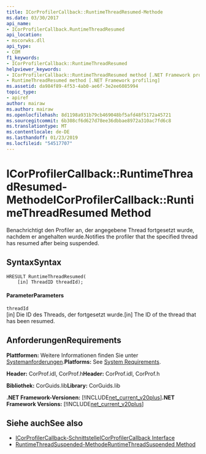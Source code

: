 ```yaml
---
title: ICorProfilerCallback::RuntimeThreadResumed-Methode
ms.date: 03/30/2017
api_name:
- ICorProfilerCallback.RuntimeThreadResumed
api_location:
- mscorwks.dll
api_type:
- COM
f1_keywords:
- ICorProfilerCallback::RuntimeThreadResumed
helpviewer_keywords:
- ICorProfilerCallback::RuntimeThreadResumed method [.NET Framework profiling]
- RuntimeThreadResumed method [.NET Framework profiling]
ms.assetid: da984f89-4f53-4ab0-ae6f-3e2ee6085994
topic_type:
- apiref
author: mairaw
ms.author: mairaw
ms.openlocfilehash: 8d1198a931b79cb469048bf5afd48f5172a45721
ms.sourcegitcommit: 6b308cf6d627d78ee36dbbae8972a310ac7fd6c8
ms.translationtype: MT
ms.contentlocale: de-DE
ms.lasthandoff: 01/23/2019
ms.locfileid: "54517707"
---
```

# <a name="icorprofilercallbackruntimethreadresumed-method"></a><span data-ttu-id="7f91b-102">ICorProfilerCallback::RuntimeThreadResumed-Methode</span><span class="sxs-lookup"><span data-stu-id="7f91b-102">ICorProfilerCallback::RuntimeThreadResumed Method</span></span>
<span data-ttu-id="7f91b-103">Benachrichtigt den Profiler an, der angegebene Thread fortgesetzt wurde, nachdem er angehalten wurde.</span><span class="sxs-lookup"><span data-stu-id="7f91b-103">Notifies the profiler that the specified thread has resumed after being suspended.</span></span>  
  
## <a name="syntax"></a><span data-ttu-id="7f91b-104">Syntax</span><span class="sxs-lookup"><span data-stu-id="7f91b-104">Syntax</span></span>  
  
```  
HRESULT RuntimeThreadResumed(  
    [in] ThreadID threadId);  
```  
  
#### <a name="parameters"></a><span data-ttu-id="7f91b-105">Parameter</span><span class="sxs-lookup"><span data-stu-id="7f91b-105">Parameters</span></span>  
 `threadId`  
 <span data-ttu-id="7f91b-106">[in] Die ID des Threads, der fortgesetzt wurde.</span><span class="sxs-lookup"><span data-stu-id="7f91b-106">[in] The ID of the thread that has been resumed.</span></span>  
  
## <a name="requirements"></a><span data-ttu-id="7f91b-107">Anforderungen</span><span class="sxs-lookup"><span data-stu-id="7f91b-107">Requirements</span></span>  
 <span data-ttu-id="7f91b-108">**Plattformen:** Weitere Informationen finden Sie unter [Systemanforderungen](../../../../docs/framework/get-started/system-requirements.md).</span><span class="sxs-lookup"><span data-stu-id="7f91b-108">**Platforms:** See [System Requirements](../../../../docs/framework/get-started/system-requirements.md).</span></span>  
  
 <span data-ttu-id="7f91b-109">**Header:** CorProf.idl, CorProf.h</span><span class="sxs-lookup"><span data-stu-id="7f91b-109">**Header:** CorProf.idl, CorProf.h</span></span>  
  
 <span data-ttu-id="7f91b-110">**Bibliothek:** CorGuids.lib</span><span class="sxs-lookup"><span data-stu-id="7f91b-110">**Library:** CorGuids.lib</span></span>  
  
 <span data-ttu-id="7f91b-111">**.NET Framework-Versionen:** [!INCLUDE[net_current_v20plus](../../../../includes/net-current-v20plus-md.md)]</span><span class="sxs-lookup"><span data-stu-id="7f91b-111">**.NET Framework Versions:** [!INCLUDE[net_current_v20plus](../../../../includes/net-current-v20plus-md.md)]</span></span>  
  
## <a name="see-also"></a><span data-ttu-id="7f91b-112">Siehe auch</span><span class="sxs-lookup"><span data-stu-id="7f91b-112">See also</span></span>
- [<span data-ttu-id="7f91b-113">ICorProfilerCallback-Schnittstelle</span><span class="sxs-lookup"><span data-stu-id="7f91b-113">ICorProfilerCallback Interface</span></span>](../../../../docs/framework/unmanaged-api/profiling/icorprofilercallback-interface.md)
- [<span data-ttu-id="7f91b-114">RuntimeThreadSuspended-Methode</span><span class="sxs-lookup"><span data-stu-id="7f91b-114">RuntimeThreadSuspended Method</span></span>](../../../../docs/framework/unmanaged-api/profiling/icorprofilercallback-runtimethreadsuspended-method.md)
